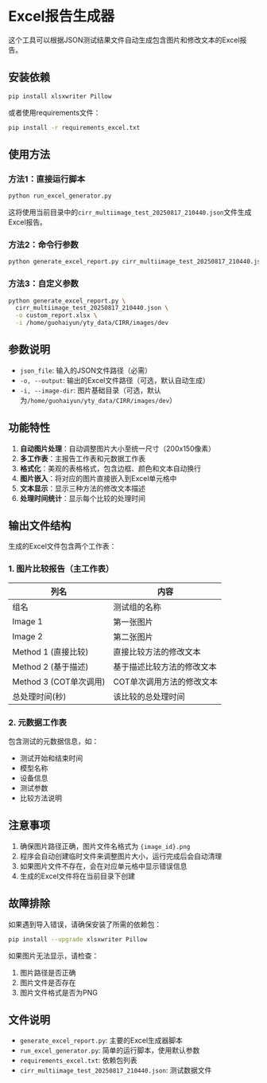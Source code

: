 # Excel报告生成器

这个工具可以根据JSON测试结果文件自动生成包含图片和修改文本的Excel报告。

## 安装依赖

```bash
pip install xlsxwriter Pillow
```

或者使用requirements文件：

```bash
pip install -r requirements_excel.txt
```

## 使用方法

### 方法1：直接运行脚本

```bash
python run_excel_generator.py
```

这将使用当前目录中的`cirr_multiimage_test_20250817_210440.json`文件生成Excel报告。

### 方法2：命令行参数

```bash
python generate_excel_report.py cirr_multiimage_test_20250817_210440.json
```

### 方法3：自定义参数

```bash
python generate_excel_report.py \
  cirr_multiimage_test_20250817_210440.json \
  -o custom_report.xlsx \
  -i /home/guohaiyun/yty_data/CIRR/images/dev
```

## 参数说明

- `json_file`: 输入的JSON文件路径（必需）
- `-o, --output`: 输出的Excel文件路径（可选，默认自动生成）
- `-i, --image-dir`: 图片基础目录（可选，默认为`/home/guohaiyun/yty_data/CIRR/images/dev`）

## 功能特性

1. **自动图片处理**：自动调整图片大小至统一尺寸（200x150像素）
2. **多工作表**：主报告工作表和元数据工作表
3. **格式化**：美观的表格格式，包含边框、颜色和文本自动换行
4. **图片嵌入**：将对应的图片直接嵌入到Excel单元格中
5. **文本显示**：显示三种方法的修改文本描述
6. **处理时间统计**：显示每个比较的处理时间

## 输出文件结构

生成的Excel文件包含两个工作表：

### 1. 图片比较报告（主工作表）

| 列名 | 内容 |
|------|------|
| 组名 | 测试组的名称 |
| Image 1 | 第一张图片 |
| Image 2 | 第二张图片 |
| Method 1 (直接比较) | 直接比较方法的修改文本 |
| Method 2 (基于描述) | 基于描述比较方法的修改文本 |
| Method 3 (COT单次调用) | COT单次调用方法的修改文本 |
| 总处理时间(秒) | 该比较的总处理时间 |

### 2. 元数据工作表

包含测试的元数据信息，如：
- 测试开始和结束时间
- 模型名称
- 设备信息
- 测试参数
- 比较方法说明

## 注意事项

1. 确保图片路径正确，图片文件名格式为 `{image_id}.png`
2. 程序会自动创建临时文件来调整图片大小，运行完成后会自动清理
3. 如果图片文件不存在，会在对应单元格中显示错误信息
4. 生成的Excel文件将在当前目录下创建

## 故障排除

如果遇到导入错误，请确保安装了所需的依赖包：

```bash
pip install --upgrade xlsxwriter Pillow
```

如果图片无法显示，请检查：
1. 图片路径是否正确
2. 图片文件是否存在
3. 图片文件格式是否为PNG

## 文件说明

- `generate_excel_report.py`: 主要的Excel生成器脚本
- `run_excel_generator.py`: 简单的运行脚本，使用默认参数
- `requirements_excel.txt`: 依赖包列表
- `cirr_multiimage_test_20250817_210440.json`: 测试数据文件 